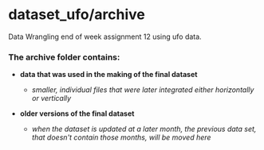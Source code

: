 # dataset_ufo/archive
Data Wrangling end of week assignment 12 using ufo data.
### The archive folder contains: 
 - **data that was used in the making of the final dataset**
   - *smaller, individual files that were later integrated either horizontally or  vertically*
  

 - **older versions of the final dataset** 
   - *when the dataset is updated at a later month, the previous data set, that doesn't contain those months, 
   will be moved here*
  